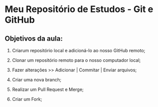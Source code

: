 # Meu Repositório de Estudos - Git e GitHub

## Objetivos da aula:

1. Criarum repositório local e adicioná-lo ao nosso GitHub remoto;

2. Clonar um repositório remoto para o nosso computador local;

3. Fazer alterações >> Adicionar | Commitar | Enviar arquivos;

4. Criar uma nova branch;

5. Realizar um Pull Request e Merge;

6. Criar um Fork;